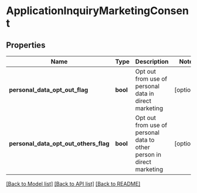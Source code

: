 # ApplicationInquiryMarketingConsent

## Properties
Name | Type | Description | Notes
------------ | ------------- | ------------- | -------------
**personal_data_opt_out_flag** | **bool** | Opt out from use of personal data in direct marketing | [optional] 
**personal_data_opt_out_others_flag** | **bool** | Opt out from use of personal data to other person in direct marketing | [optional] 

[[Back to Model list]](../../README.md#documentation-for-models) [[Back to API list]](../../README.md#documentation-for-api-endpoints) [[Back to README]](../../README.md)

